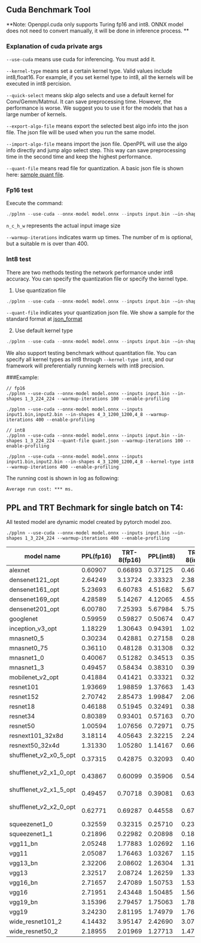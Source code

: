## Cuda Benchmark Tool

**Note: Openppl.cuda only supports Turing fp16 and int8. ONNX model does not need to convert manually, it will be done in inference process. **

### Explanation of cuda private args

`--use-cuda` means use cuda for inferencing. You must add it.

`--kernel-type`  means set a certain kernel type. Valid values include int8,float16. For example, if you set kernel type to int8, all the kernels will be executed in int8 percision.

`--quick-select` means skip algo selects and use a default kernel for Conv/Gemm/Matmul. It can save preprocessing time. However, the performance is worse. We suggest you to use it for the models that has a large number of kernels.

`--export-algo-file` means export the selected best algo info into the json file. The json file will be used when you run the same model.

`--import-algo-file` means import the json file. OpenPPL will use the algo info directly and jump algo select step. This way can save preprocessing time in the second time and keep the highest performance.

`--quant-file` means read file for quantization. A basic json file is shown here: [sample quant file](../../../tests/testdata/quant_test.json).


### Fp16 test

Execute the command:

```C++
./pplnn --use-cuda --onnx-model model.onnx --inputs input.bin -–in-shapes n_c_h_w [--warmup-iterations m] --enable-profiling
```

`n_c_h_w` represents the actual input image size

`--warmup-iterations` indicates warm up times. The number of m is optional, but a suitable m is over than 400.

### Int8 test

There are two methods testing the network performance under int8 accuracy. You can specify the quantization file or specify the kernel type.

1. Use quantization file

```C++
./pplnn --use-cuda --onnx-model model.onnx --inputs input.bin -–in-shapes n_c_h_w --quantization quant.json [--warmup-iterations m] --enable-profiling
```

`--quant-file` indicates your quantization json file. We show a sample for the standard format at [json_format](../../../tests/testdata/quant_test.json)

2. Use default kernel type

```C++
./pplnn --use-cuda --onnx-model model.onnx --inputs input.bin -–in-shapes n_c_h_w --kernel-type int8 [--warmup-iterations m] --enable-profiling
```

We also support testing benchmark without quantitation file. You can specify all kernel types as int8 through `--kernel-type int8`, and our framework will preferentially running kernels with int8 precision.


###Example:

```
// fp16
./pplnn --use-cuda --onnx-model model.onnx --inputs input.bin --in-shapes 1_3_224_224 --warmup-iterations 100 --enable-profiling

./pplnn --use-cuda --onnx-model model.onnx --inputs input1.bin,input2.bin --in-shapes 4_3_1200_1200,4_8 --warmup-iterations 400 --enable-profiling

// int8
./pplnn --use-cuda --onnx-model model.onnx --inputs input.bin --in-shapes 1_3_224_224 --quant-file quant.json --warmup-iterations 100 --enable-profiling

./pplnn --use-cuda --onnx-model model.onnx --inputs input1.bin,input2.bin --in-shapes 4_3_1200_1200,4_8 --kernel-type int8 --warmup-iterations 400 --enable-profiling
```

The running cost is shown in log as following:

```
Average run cost: *** ms.
```

## PPL and TRT Bechmark for single batch on T4:

All tested model are dynamic model created by pytorch model zoo.

```
./pplnn --use-cuda --onnx-model model.onnx --inputs input.bin -–in-shapes 1_3_224_224 --warmup-iterations 400 --enable-profiling
```


| model name                  | PPL(fp16)  | TRT-8(fp16)  | PPL(int8)  | TRT-8(int8)  |
|--------------------------|----------|----------|----------|-----------|
| alexnet                  | 0.60907  | 0.66893  | 0.37125  | 0.463265  |
| densenet121_opt          | 2.64249  | 3.13724  | 2.33323  | 2.385010  |
| densenet161_opt          | 5.23693  | 6.60783  | 4.51682  | 5.670840  |
| densenet169_opt          | 4.28589  | 5.14267  | 4.12065  | 4.559300  |
| densenet201_opt          | 6.00780  | 7.25393  | 5.67984  | 5.752000  |
| googlenet                | 0.59959  | 0.59827  | 0.50674  | 0.475418  |
| inception_v3_opt         | 1.18229  | 1.30643  | 0.94391  | 1.020050  |
| mnasnet0_5               | 0.30234  | 0.42881  | 0.27158  | 0.289278  |
| mnasnet0_75              | 0.36110  | 0.48128  | 0.31308  | 0.325904  |
| mnasnet1_0               | 0.40067  | 0.51282  | 0.34513  | 0.354618  |
| mnasnet1_3               | 0.49457  | 0.58434  | 0.38310  | 0.392936  |
| mobilenet_v2_opt         | 0.41884  | 0.41421  | 0.33321  | 0.323009  |
| resnet101                | 1.93669  | 1.98859  | 1.37663  | 1.430260  |
| resnet152                | 2.70742  | 2.85473  | 1.99847  | 2.063570  |
| resnet18                 | 0.46188  | 0.51945  | 0.32491  | 0.385676  |
| resnet34                 | 0.80389  | 0.93401  | 0.57163  | 0.700629  |
| resnet50                 | 1.00594  | 1.07656  | 0.72971  | 0.753079  |
| resnext101_32x8d         | 3.18114  | 4.05643  | 2.32215  | 2.249280  |
| resnext50_32x4d          | 1.31330  | 1.05280  | 1.14167  | 0.663751  |
| shufflenet_v2_x0_5_opt   | 0.37315  | 0.42875  | 0.32093  | 0.406154  |
| shufflenet_v2_x1_0_opt   | 0.43867  | 0.60099  | 0.35906  | 0.544227  |
| shufflenet_v2_x1_5_opt   | 0.49457  | 0.70718  | 0.39081  | 0.637523  |
| shufflenet_v2_x2_0_opt   | 0.62771  | 0.69287  | 0.44558  | 0.678042  |
| squeezenet1_0            | 0.32559  | 0.32315  | 0.25710  | 0.236034  |
| squeezenet1_1            | 0.21896  | 0.22982  | 0.20898  | 0.182581  |
| vgg11_bn                 | 2.05248  | 1.77883  | 1.02692  | 1.165940  |
| vgg11                    | 2.05087  | 1.76463  | 1.03267  | 1.156350  |
| vgg13_bn                 | 2.32206  | 2.08602  | 1.26304  | 1.311380  |
| vgg13                    | 2.32517  | 2.08724  | 1.26259  | 1.331050  |
| vgg16_bn                 | 2.71657  | 2.47089  | 1.50753  | 1.538240  |
| vgg16                    | 2.71951  | 2.43448  | 1.50485  | 1.563360  |
| vgg19_bn                 | 3.15396  | 2.79457  | 1.75063  | 1.782030  |
| vgg19                    | 3.24230  | 2.81195  | 1.74979  | 1.768750  |
| wide_resnet101_2         | 4.14432  | 3.95147  | 2.42690  | 3.070870  |
| wide_resnet50_2          | 2.18955  | 2.01969  | 1.27713  | 1.475030  |
